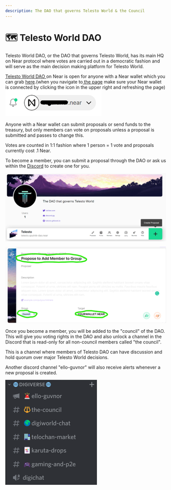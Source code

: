 ```yaml
---
description: The DAO that governs Telesto World & the Council
---
```


# 🗺 Telesto World DAO

Telesto World DAO, or the DAO that governs Telesto World, has its main HQ on Near protocol where votes are carried out in a democratic fashion and will serve as the main decision making platform for Telesto World.

[Telesto World DAO ](https://app.astrodao.com/dao/telesto.sputnik-dao.near)on Near is open for anyone with a Near wallet which you can grab [here](https://wallet.near.org).(when you navigate to[ the page](https://app.astrodao.com/dao/telesto.sputnik-dao.near) make sure your Near wallet is connected by clicking the icon in the upper right and refreshing the page) ![](<../.gitbook/assets/image (2).png>)

Anyone with a Near wallet can submit proposals or send funds to the treasury, but only members can vote on proposals unless a proposal is submitted and passes to change this.

Votes are counted in 1:1 fashion where 1 person = 1 vote and proposals currently cost .1 Near.

&#x20;To become a member, you can submit a proposal through the DAO or ask us within the [Discord](https://discord.gg/telestodao) to create one for you.&#x20;

![](<../.gitbook/assets/image (7).png>)

![](<../.gitbook/assets/image (2) (1).png>)

Once you become a member, you will be added to the "council" of the DAO. This will give you voting rights in the DAO and also unlock a channel in the Discord that is read-only for all non-council members called "the council".

This is a channel where members of Telesto DAO can have discussion and hold quorum over major Telesto World decisions.

Another discord channel "ello-guvnor" will also receive alerts whenever a new proposal is created.

&#x20;![](<../.gitbook/assets/image (5) (1).png>)
